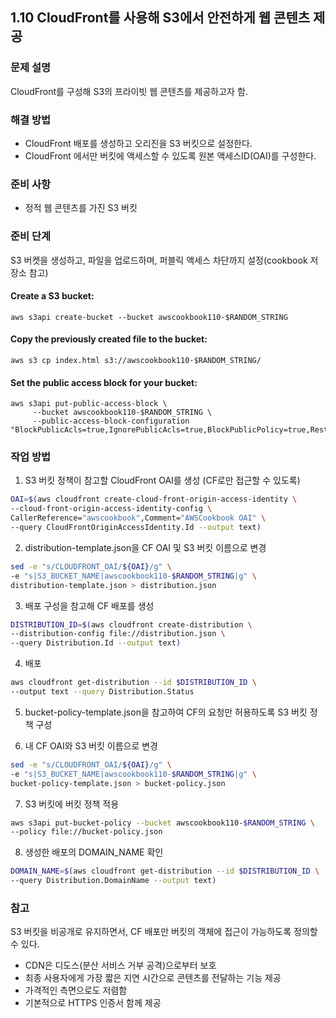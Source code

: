 ## 1.10 CloudFront를 사용해 S3에서 안전하게 웹 콘텐츠 제공

### 문제 설명

CloudFront를 구성해 S3의 프라이빗 웹 콘텐츠를 제공하고자 함.

### 해결 방법

- CloudFront 배포를 생성하고 오리진을 S3 버킷으로 설정한다.
- CloudFront 에서만 버킷에 액세스할 수 있도록 원본 액세스ID(OAI)를 구성한다.

### 준비 사항

- 정적 웹 콘텐츠를 가진 S3 버킷

### 준비 단계

S3 버켓을 생성하고, 파일을 업로드하며, 퍼블릭 액세스 차단까지 설정(cookbook 저장소 참고)

#### Create a S3 bucket:

```
aws s3api create-bucket --bucket awscookbook110-$RANDOM_STRING
```

#### Copy the previously created file to the bucket:

```
aws s3 cp index.html s3://awscookbook110-$RANDOM_STRING/
```

#### Set the public access block for your bucket:

```
aws s3api put-public-access-block \
     --bucket awscookbook110-$RANDOM_STRING \
     --public-access-block-configuration "BlockPublicAcls=true,IgnorePublicAcls=true,BlockPublicPolicy=true,RestrictPublicBuckets=true"
```

### 작업 방법

1. S3 버킷 정책이 참고할 CloudFront OAI를 생성 (CF로만 접근할 수 있도록)

```bash
OAI=$(aws cloudfront create-cloud-front-origin-access-identity \
--cloud-front-origin-access-identity-config \
CallerReference="awscookbook",Comment="AWSCookbook OAI" \
--query CloudFrontOriginAccessIdentity.Id --output text)
```

2. distribution-template.json을 CF OAI 및 S3 버킷 이름으로 변경

```bash
sed -e "s/CLOUDFRONT_OAI/${OAI}/g" \
-e "s|S3_BUCKET_NAME|awscookbook110-$RANDOM_STRING|g" \
distribution-template.json > distribution.json
```

3. 배포 구성을 참고해 CF 배포를 생성

```bash
DISTRIBUTION_ID=$(aws cloudfront create-distribution \
--distribution-config file://distribution.json \
--query Distribution.Id --output text)
```

4. 배포

```bash
aws cloudfront get-distribution --id $DISTRIBUTION_ID \
--output text --query Distribution.Status
```

5. bucket-policy-template.json을 참고하여 CF의 요청만 허용하도록 S3 버킷 정책 구성

6. 내 CF OAI와 S3 버킷 이름으로 변경

```bash
sed -e "s/CLOUDFRONT_OAI/${OAI}/g" \
-e "s|S3_BUCKET_NAME|awscookbook110-$RANDOM_STRING|g" \
bucket-policy-template.json > bucket-policy.json
```

7. S3 버킷에 버킷 정책 적용

```bash
aws s3api put-bucket-policy --bucket awscookbook110-$RANDOM_STRING \
--policy file://bucket-policy.json
```

8. 생성한 배포의 DOMAIN_NAME 확인

```bash
DOMAIN_NAME=$(aws cloudfront get-distribution --id $DISTRIBUTION_ID \
--query Distribution.DomainName --output text)
```

### 참고

S3 버킷을 비공개로 유지하면서, CF 배포만 버킷의 객체에 접근이 가능하도록 정의할 수 있다.

- CDN은 디도스(분산 서비스 거부 공격)으로부터 보호
- 최종 사용자에게 가장 짧은 지연 시간으로 콘텐츠를 전달하는 기능 제공
- 가격적인 측면으로도 저렴함
- 기본적으로 HTTPS 인증서 함께 제공
